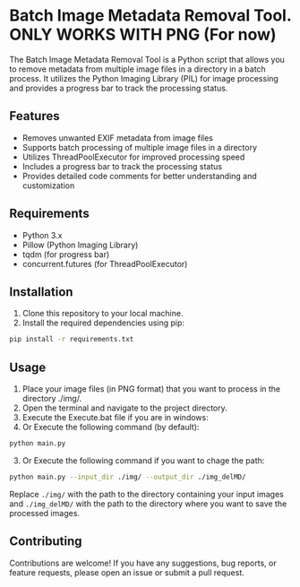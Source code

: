 # Batch Image Metadata Removal Tool. ONLY WORKS WITH PNG (For now)

The Batch Image Metadata Removal Tool is a Python script that allows you to remove metadata from multiple image files in a directory in a batch process. It utilizes the Python Imaging Library (PIL) for image processing and provides a progress bar to track the processing status. 

## Features

- Removes unwanted EXIF metadata from image files
- Supports batch processing of multiple image files in a directory
- Utilizes ThreadPoolExecutor for improved processing speed
- Includes a progress bar to track the processing status
- Provides detailed code comments for better understanding and customization

## Requirements

- Python 3.x
- Pillow (Python Imaging Library)
- tqdm (for progress bar)
- concurrent.futures (for ThreadPoolExecutor)

## Installation

1. Clone this repository to your local machine.
2. Install the required dependencies using pip:

```sh
pip install -r requirements.txt
```


## Usage

1. Place your image files (in PNG format) that you want to process in the directory ./img/.
2. Open the terminal and navigate to the project directory.
3. Execute the Execute.bat file if you are in windows:
3. Or Execute the following command (by default):

```sh
python main.py
```
3. Or Execute the following command if you want to chage the path:

```sh
python main.py --input_dir ./img/ --output_dir ./img_delMD/
```


Replace `./img/` with the path to the directory containing your input images and `./img_delMD/` with the path to the directory where you want to save the processed images.

## Contributing

Contributions are welcome! If you have any suggestions, bug reports, or feature requests, please open an issue or submit a pull request.


